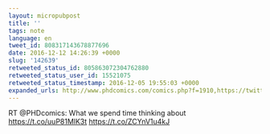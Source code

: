 ```yaml
---
layout: micropubpost
title: ''
tags: note
language: en
tweet_id: 808317143678877696
date: 2016-12-12 14:26:39 +0000
slug: '142639'
retweeted_status_id: 805863072304762880
retweeted_status_user_id: 15521075
retweeted_status_timestamp: 2016-12-05 19:55:03 +0000
expanded_urls: http://www.phdcomics.com/comics.php?f=1910,https://twitter.com/PHDcomics/status/805863072304762880/photo/1,http://www.phdcomics.com/comics.php?f=1910,https://twitter.com/PHDcomics/status/805863072304762880/photo/1
---
```

RT @PHDcomics: What we spend time thinking about https://t.co/uuP81MlK3t https://t.co/ZCYnV1u4kJ
